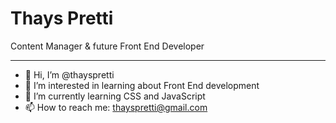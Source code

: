<h1>Thays Pretti</h1>

<p>Content Manager & future Front End Developer</p>

<hr>

- 👋 Hi, I’m @thayspretti
- 👀 I’m interested in learning about Front End development
- 🌱 I’m currently learning CSS and JavaScript
- 📫 How to reach me: thayspretti@gmail.com
 
<!---
thayspretti/thayspretti is a ✨ special ✨ repository because its `README.md` (this file) appears on your GitHub profile.
You can click the Preview link to take a look at your changes.
--->
